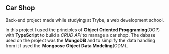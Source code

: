 ## Car Shop

Back-end project made while studying at Trybe, a web development school.

In this project I used the principles of __Object Oriented Proggraming__(OOP) with __TypeScript__ to build a _CRUD API_ to manage a car shop. The dabase used on the project was the __MongoDB__ and to simplify the data handling from it I used the __Mongoose__ __Object Data Modeling__(ODM).